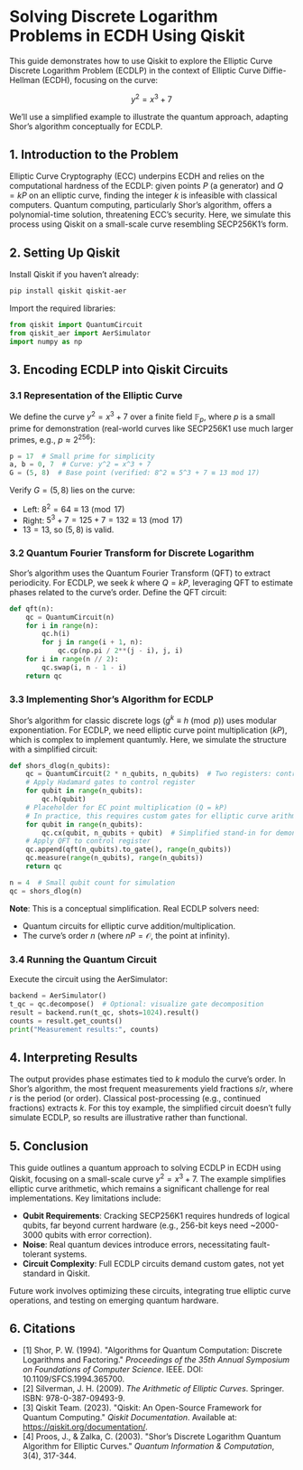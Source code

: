 # Solving Discrete Logarithm Problems in ECDH Using Qiskit

This guide demonstrates how to use Qiskit to explore the Elliptic Curve Discrete Logarithm Problem (ECDLP) in the context of Elliptic Curve Diffie-Hellman (ECDH), focusing on the curve:

$$ y^2 = x^3 + 7 $$

We’ll use a simplified example to illustrate the quantum approach, adapting Shor’s algorithm conceptually for ECDLP.

## 1. Introduction to the Problem

Elliptic Curve Cryptography (ECC) underpins ECDH and relies on the computational hardness of the ECDLP: given points $P$ (a generator) and $Q = kP$ on an elliptic curve, finding the integer $k$ is infeasible with classical computers. Quantum computing, particularly Shor’s algorithm, offers a polynomial-time solution, threatening ECC’s security. Here, we simulate this process using Qiskit on a small-scale curve resembling SECP256K1’s form.

## 2. Setting Up Qiskit

Install Qiskit if you haven’t already:

```bash
pip install qiskit qiskit-aer
```

Import the required libraries:

```python
from qiskit import QuantumCircuit
from qiskit_aer import AerSimulator
import numpy as np
```

## 3. Encoding ECDLP into Qiskit Circuits

### 3.1 Representation of the Elliptic Curve

We define the curve $y^2 = x^3 + 7$ over a finite field $\mathbb{F}_p$, where $p$ is a small prime for demonstration (real-world curves like SECP256K1 use much larger primes, e.g., $p \approx 2^{256}$):

```python
p = 17  # Small prime for simplicity
a, b = 0, 7  # Curve: y^2 = x^3 + 7
G = (5, 8)  # Base point (verified: 8^2 ≡ 5^3 + 7 ≡ 13 mod 17)
```

Verify $G = (5, 8)$ lies on the curve:
- Left: $8^2 = 64 \equiv 13 \pmod{17}$
- Right: $5^3 + 7 = 125 + 7 = 132 \equiv 13 \pmod{17}$
- $13 = 13$, so $(5, 8)$ is valid.

### 3.2 Quantum Fourier Transform for Discrete Logarithm

Shor’s algorithm uses the Quantum Fourier Transform (QFT) to extract periodicity. For ECDLP, we seek $k$ where $Q = kP$, leveraging QFT to estimate phases related to the curve’s order. Define the QFT circuit:

```python
def qft(n):
    qc = QuantumCircuit(n)
    for i in range(n):
        qc.h(i)
        for j in range(i + 1, n):
            qc.cp(np.pi / 2**(j - i), j, i)
    for i in range(n // 2):
        qc.swap(i, n - 1 - i)
    return qc
```

### 3.3 Implementing Shor’s Algorithm for ECDLP

Shor’s algorithm for classic discrete logs ($g^k \equiv h \pmod{p}$) uses modular exponentiation. For ECDLP, we need elliptic curve point multiplication ($kP$), which is complex to implement quantumly. Here, we simulate the structure with a simplified circuit:

```python
def shors_dlog(n_qubits):
    qc = QuantumCircuit(2 * n_qubits, n_qubits)  # Two registers: control and target
    # Apply Hadamard gates to control register
    for qubit in range(n_qubits):
        qc.h(qubit)
    # Placeholder for EC point multiplication (Q = kP)
    # In practice, this requires custom gates for elliptic curve arithmetic
    for qubit in range(n_qubits):
        qc.cx(qubit, n_qubits + qubit)  # Simplified stand-in for demonstration
    # Apply QFT to control register
    qc.append(qft(n_qubits).to_gate(), range(n_qubits))
    qc.measure(range(n_qubits), range(n_qubits))
    return qc

n = 4  # Small qubit count for simulation
qc = shors_dlog(n)
```

**Note**: This is a conceptual simplification. Real ECDLP solvers need:
- Quantum circuits for elliptic curve addition/multiplication.
- The curve’s order $n$ (where $nP = \mathcal{O}$, the point at infinity).

### 3.4 Running the Quantum Circuit

Execute the circuit using the AerSimulator:

```python
backend = AerSimulator()
t_qc = qc.decompose()  # Optional: visualize gate decomposition
result = backend.run(t_qc, shots=1024).result()
counts = result.get_counts()
print("Measurement results:", counts)
```

## 4. Interpreting Results

The output provides phase estimates tied to $k$ modulo the curve’s order. In Shor’s algorithm, the most frequent measurements yield fractions $s/r$, where $r$ is the period (or order). Classical post-processing (e.g., continued fractions) extracts $k$. For this toy example, the simplified circuit doesn’t fully simulate ECDLP, so results are illustrative rather than functional.

## 5. Conclusion

This guide outlines a quantum approach to solving ECDLP in ECDH using Qiskit, focusing on a small-scale curve $y^2 = x^3 + 7$. The example simplifies elliptic curve arithmetic, which remains a significant challenge for real implementations. Key limitations include:
- **Qubit Requirements**: Cracking SECP256K1 requires hundreds of logical qubits, far beyond current hardware (e.g., 256-bit keys need ~2000-3000 qubits with error correction).
- **Noise**: Real quantum devices introduce errors, necessitating fault-tolerant systems.
- **Circuit Complexity**: Full ECDLP circuits demand custom gates, not yet standard in Qiskit.

Future work involves optimizing these circuits, integrating true elliptic curve operations, and testing on emerging quantum hardware.

## 6. Citations

- [1] Shor, P. W. (1994). "Algorithms for Quantum Computation: Discrete Logarithms and Factoring." *Proceedings of the 35th Annual Symposium on Foundations of Computer Science*. IEEE. DOI: 10.1109/SFCS.1994.365700.
- [2] Silverman, J. H. (2009). *The Arithmetic of Elliptic Curves*. Springer. ISBN: 978-0-387-09493-9.
- [3] Qiskit Team. (2023). "Qiskit: An Open-Source Framework for Quantum Computing." *Qiskit Documentation*. Available at: https://qiskit.org/documentation/.
- [4] Proos, J., & Zalka, C. (2003). "Shor’s Discrete Logarithm Quantum Algorithm for Elliptic Curves." *Quantum Information & Computation*, 3(4), 317-344.
  
